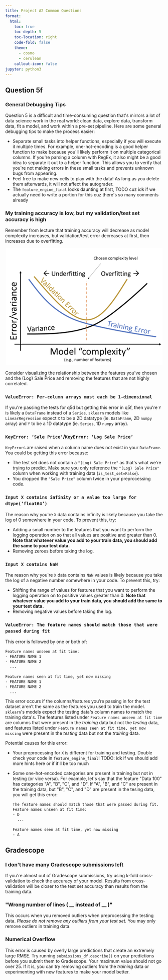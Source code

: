 ```yaml
---
title: Project A2 Common Questions
format:
  html:
    toc: true
    toc-depth: 5
    toc-location: right
    code-fold: false
    theme:
      - cosmo
      - cerulean
    callout-icon: false
jupyter: python3
---
```


## Question 5f

### General Debugging Tips
Question 5 is a difficult and time-consuming question that's mirrors a lot of data science work in the real world: clean data, explore data, transform data, fit a model, and work within a pre-set pipeline. Here are some general debugging tips to make the process easier: 

* Separate small tasks into helper functions, especially if you will execute it multiple times. For example, one-hot-encoding is a good helper function to make because you'll likely perform it on multiple categorical columns. If you're parsing a column with RegEx, it also might be a good idea to separate it out to a helper function. This allows you to verify that you're not making errors in these small tasks and prevents unknown bugs from appearing. 
* Feel free to make new cells to play with the data! As long as you delete them afterwards, it will not affect the autograder. 
* The `feature_engine_final` looks daunting at first, TODO cuz idk if we actually need to write a portion for this cuz there's so many comments already 

### My training accuracy is low, but my validation/test set accuracy is high
Remember from lecture that training accuracy will decrease as model complexity increases, but validation/test error decreases at first, then increases due to overfitting. 

<center><img src = "under_overfit.png" width = "500"></img></a></center>

Consider visualizing the relationship between the features you've chosen and the (Log) Sale Price and removing the features that are not highly correlated.


### `ValueError: Per-column arrays must each be 1-dimensional`
If you're passing the tests for q5d but getting this error in q5f, then you're `Y` is likely a `DataFrame` instead of a `Series`. `sklearn` models like `LinearRegression` expect `X` to be a 2D datatype (ie. `DataFrame`, 2D `numpy` array) and `Y` to be a 1D datatype (ie. `Series`, 1D `numpy` array). 

### `KeyError: ‘Sale Price’`/`KeyError: ‘Log Sale Price’`
`KeyError`s are raised when a column name does not exist in your `DataFrame`. You could be getting this error because:

* The test set does not contain a `"(Log) Sale Price"` as that's what we're trying to predict. Make sure you only reference the `"(Log) Sale Price"` column when working with training data (`is_test_set=False`).
* You dropped the `"Sale Price"` column twice in your preprocessing code.

### `Input X contains infinity or a value too large for dtype(‘float64’)` 
The reason why you're `X` data contains infinity is likely because you take the log of 0 somewhere in your code. To prevent this, try: 

* Adding a small number to the features that you want to perform the logging operation on so that all values are positive and greater than 0. **Note that whatever value you add to your train data, you should add the same to your test data.**
* Removing zeroes before taking the log.


### `Input X contains NaN`
The reason why you're `X` data contains `NaN` values is likely because you take the log of a negative number somewhere in your code. To prevent this, try:

* Shifting the range of values for features that you want to perform the logging operation on to positive values greater than 0. **Note that whatever value you add to your train data, you should add the same to your test data.**
* Removing negative values before taking the log.


### `ValueError: The feature names should match those that were passed during fit`
This error is followed by one or both of: 


```
Feature names unseen at fit time: 
- FEATURE NAME 1
- FEATURE NAME 2
  ...

Feature names seen at fit time, yet now missing
- FEATURE NAME 1
- FEATURE NAME 2
  ...
```

This error occurs if the columns/features you’re passing in for the test dataset aren’t the same as the features you used to train the model. `sklearn`'s models expect the testing data's column names to match the training data's. The features listed under `Feature names unseen at fit time` are columns that were present in the *training* data but not the *testing* data, and features listed under `Feature names seen at fit time, yet now missing` were present in the *testing* data but not the *training* data. 

Potential causes for this error: 

* Your preprocessing for `X` is different for training and testing. Double check your code in `feature_engine_final`! TODO: idk if we should add more hints here or if it'll be too much 
* Some one-hot-encoded categories are present in training but not in testing (or vice versa). For example, let's say that the feature "Data 100" has categories "A", "B", "C", and "D". If "A", "B", and "C" are present in the training data, but "B", "C", and "D" are present in the tesing data, you will get this error: 

    ```
    The feature names should match those that were passed during fit. Feature names unseen at fit time: 
    - D
      ...

    Feature names seen at fit time, yet now missing
    - A
    ```

## Gradescope 

### I don't have many Gradescope submissions left
If you're almost out of Gradescope submissions, try using k-fold cross-validation to check the accuracy of your model. Results from cross-validation will be closer to the test set accuracy than results from the training data. 

### "Wrong number of lines ( __ instead of __ )"
This occurs when you removed outliers when preprocessing the testing data. *Please do not remove any outliers from your test set.* You may only remove outliers in training data.

### Numerical Overflow 
This error is caused by overly large predictions that create an extremely large RMSE. Try running `submissions_df.describe()` on your predictions before you submit them to Gradescope. Your maximum value should not go over 25. If it is, you can try removing outliers from the *training* data or experimenting with new features to make your model better.
